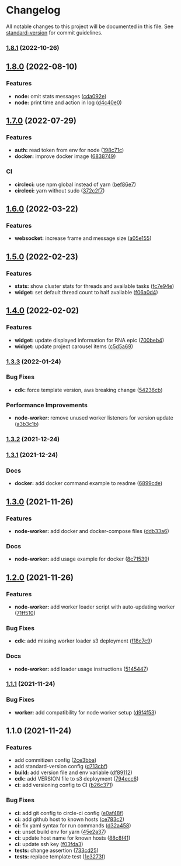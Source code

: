 # Changelog

All notable changes to this project will be documented in this file. See [standard-version](https://github.com/conventional-changelog/standard-version) for commit guidelines.

### [1.8.1](https://github.com/m0tivus/motivus-wb-floatingtool/compare/v1.8.0...v1.8.1) (2022-10-26)

## [1.8.0](https://github.com/m0tivus/motivus-wb-floatingtool/compare/v1.7.0...v1.8.0) (2022-08-10)


### Features

* **node:** omit stats messages ([cda092e](https://github.com/m0tivus/motivus-wb-floatingtool/commit/cda092e9e64dda7bc2054413b63f785df9622280))
* **node:** print time and action in log ([d4c40e0](https://github.com/m0tivus/motivus-wb-floatingtool/commit/d4c40e0e2513b53dfcf45ca0f7bcd3c25df56404))

## [1.7.0](https://github.com/m0tivus/motivus-wb-floatingtool/compare/v1.6.0...v1.7.0) (2022-07-29)


### Features

* **auth:** read token from env for node ([198c71c](https://github.com/m0tivus/motivus-wb-floatingtool/commit/198c71c8b90c75302f7a5d4a475a910c3c61fe2d))
* **docker:** improve docker image ([6838749](https://github.com/m0tivus/motivus-wb-floatingtool/commit/683874923b9737dd5ecad82cf0cf0458ed141644))


### CI

* **circleci:** use npm global instead of yarn ([bef86e7](https://github.com/m0tivus/motivus-wb-floatingtool/commit/bef86e7e347218932aacab3303930663e024a6ec))
* **circleci:** yarn without sudo ([372c2f7](https://github.com/m0tivus/motivus-wb-floatingtool/commit/372c2f7f71482bcf383971b2e73f92df0b52c9aa))

## [1.6.0](https://github.com/m0tivus/motivus-wb-floatingtool/compare/v1.5.0...v1.6.0) (2022-03-22)


### Features

* **websocket:** increase frame and message size ([a05e155](https://github.com/m0tivus/motivus-wb-floatingtool/commit/a05e155de01d7b06f701638ad4fe69348b8213ed))

## [1.5.0](https://github.com/m0tivus/motivus-wb-floatingtool/compare/v1.4.0...v1.5.0) (2022-02-23)


### Features

* **stats:** show cluster stats for threads and available tasks ([fc7e94e](https://github.com/m0tivus/motivus-wb-floatingtool/commit/fc7e94e45b578a40dde8f1a0ecbe63eae0d71040))
* **widget:** set default thread count to half available ([f06a0d4](https://github.com/m0tivus/motivus-wb-floatingtool/commit/f06a0d40c006c6ffd7ea73f102bb47c51ba879e5))

## [1.4.0](https://github.com/m0tivus/motivus-wb-floatingtool/compare/v1.3.3...v1.4.0) (2022-02-02)


### Features

* **widget:** update displayed information for RNA epic ([700beb4](https://github.com/m0tivus/motivus-wb-floatingtool/commit/700beb4d3b0e8262e52e5b752e1caeb135d24bab))
* **widget:** update project carousel items ([c5d5a69](https://github.com/m0tivus/motivus-wb-floatingtool/commit/c5d5a69f389292c29c8040319069824761d289b2))

### [1.3.3](https://github.com/m0tivus/motivus-wb-floatingtool/compare/v1.3.2...v1.3.3) (2022-01-24)


### Bug Fixes

* **cdk:** force template version, aws breaking change ([54236cb](https://github.com/m0tivus/motivus-wb-floatingtool/commit/54236cb0f71fe4848ec2ee611af3773b5ee2b0aa))


### Performance Improvements

* **node-worker:** remove unused worker listeners for version update ([a3b3c1b](https://github.com/m0tivus/motivus-wb-floatingtool/commit/a3b3c1bace0c3074a747c0dee11324551a12dafe))

### [1.3.2](https://github.com/m0tivus/motivus-wb-floatingtool/compare/v1.3.1...v1.3.2) (2021-12-24)

### [1.3.1](https://github.com/m0tivus/motivus-wb-floatingtool/compare/v1.3.0...v1.3.1) (2021-12-24)


### Docs

* **docker:** add docker command example to readme ([6899cde](https://github.com/m0tivus/motivus-wb-floatingtool/commit/6899cdebcd2edcc5c2f1ebc21463f494cd703fe0))

## [1.3.0](https://github.com/m0tivus/motivus-wb-floatingtool/compare/v1.2.0...v1.3.0) (2021-11-26)


### Features

* **node-worker:** add docker and docker-compose files ([ddb33a6](https://github.com/m0tivus/motivus-wb-floatingtool/commit/ddb33a69c47baae30a05188826c4ea005005f424))


### Docs

* **node-worker:** add usage example for docker ([8c71539](https://github.com/m0tivus/motivus-wb-floatingtool/commit/8c715396a74bd17c30e669de3498298f23cc1bd5))

## [1.2.0](https://github.com/m0tivus/motivus-wb-floatingtool/compare/v1.1.1...v1.2.0) (2021-11-26)


### Features

* **node-worker:** add worker loader script with auto-updating worker ([71ff510](https://github.com/m0tivus/motivus-wb-floatingtool/commit/71ff510d08d753134e230a652186a22af033a329))


### Bug Fixes

* **cdk:** add missing worker loader s3 deployment ([f18c7c9](https://github.com/m0tivus/motivus-wb-floatingtool/commit/f18c7c9672157aa8b542b572ec60fca01c26996e))


### Docs

* **node-worker:** add loader usage instructions ([5145447](https://github.com/m0tivus/motivus-wb-floatingtool/commit/5145447f7df41daa2405447bb5a1576c56747abd))

### [1.1.1](https://github.com/m0tivus/motivus-wb-floatingtool/compare/v1.1.0...v1.1.1) (2021-11-24)


### Bug Fixes

* **worker:** add compatibility for node worker setup ([d9f4f53](https://github.com/m0tivus/motivus-wb-floatingtool/commit/d9f4f53adcbff71462e51d26524aa825c49bb6a4))

## 1.1.0 (2021-11-24)


### Features

* add commitizen config ([2ce3bba](https://github.com/m0tivus/motivus-wb-floatingtool/commit/2ce3bba1e3001b1da1c6edd211bc525f62690fdd))
* add standard-version config ([d713cbf](https://github.com/m0tivus/motivus-wb-floatingtool/commit/d713cbf7120fedf20334b60771dccb2bd7024743))
* **build:** add version file and env variable ([df89112](https://github.com/m0tivus/motivus-wb-floatingtool/commit/df891123f4736f494334b70743ca3cafd795be27))
* **cdk:** add VERSION file to s3 deployment ([794ecc6](https://github.com/m0tivus/motivus-wb-floatingtool/commit/794ecc6377c05000fa9502d32c10ee03b0bf1dac))
* **ci:** add versioning config to CI ([b26c371](https://github.com/m0tivus/motivus-wb-floatingtool/commit/b26c371e892784149b80a56fa7e54ada5b00ccd7))


### Bug Fixes

* **ci:** add git config to circle-ci config ([e0af48f](https://github.com/m0tivus/motivus-wb-floatingtool/commit/e0af48feaf96235769291b34b2b6301e90318683))
* **ci:** add github host to known hosts ([ce783c2](https://github.com/m0tivus/motivus-wb-floatingtool/commit/ce783c2cb09607dff58383fbdbc69fad9fc1a3f6))
* **ci:** fix yaml syntax for run commands ([d32a458](https://github.com/m0tivus/motivus-wb-floatingtool/commit/d32a45836705e7c723b7a2fbf4b7e4e75655478b))
* **ci:** unset build env for yarn ([45e2a37](https://github.com/m0tivus/motivus-wb-floatingtool/commit/45e2a37c2f36c0c9afd69b6e67f953773ab8dc26))
* **ci:** update host name for known hosts ([88c8f41](https://github.com/m0tivus/motivus-wb-floatingtool/commit/88c8f4163ca5a45c4fccb7ed645cc0e19d6db742))
* **ci:** update ssh key ([f03fda3](https://github.com/m0tivus/motivus-wb-floatingtool/commit/f03fda32e489c9cc5d6646ce7b0fb4bf44ec251e))
* **tests:** change assertion ([733cd25](https://github.com/m0tivus/motivus-wb-floatingtool/commit/733cd259376dee656e1267d136e9db07ea956d72))
* **tests:** replace template test ([1e3273f](https://github.com/m0tivus/motivus-wb-floatingtool/commit/1e3273f4898522e40236439e2ae70fb39b08655e))
